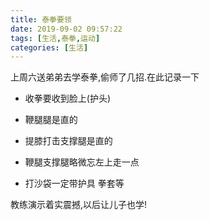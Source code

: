 ```yaml
---
title: 泰拳要领
date: 2019-09-02 09:57:22
tags: [生活,泰拳,运动]
categories: [生活] 
---
```


上周六送弟弟去学泰拳,偷师了几招.在此记录一下

* 收拳要收到脸上(护头)

* 鞭腿腿是直的

* 提膝打击支撑腿是直的

* 鞭腿支撑腿略微忘左上走一点

* 打沙袋一定带护具 拳套等

教练演示着实震撼,以后让儿子也学!
